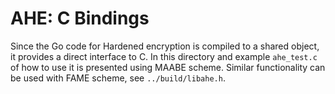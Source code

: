 # AHE: C Bindings

Since the Go code for Hardened encryption is compiled to a shared object, it provides a direct interface to C. In this
directory and example `ahe_test.c` of how to use it is presented using MAABE scheme. Similar functionality can be used
with FAME scheme, see `../build/libahe.h`.